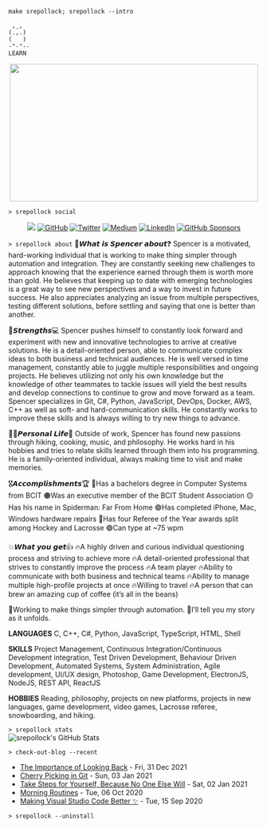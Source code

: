 `make srepollock; srepollock --intro`
```
 ,_,
(.,.)
(   )
-"-"--
LEARN
 ```
<p align="center">
<img width=498 height=276 src=https://external-content.duckduckgo.com/iu/?u=https%3A%2F%2Fmedia1.tenor.com%2Fimages%2Fa4cd3a19ae2b3ebbca19e4f022e660e4%2Ftenor.gif%3Fitemid%3D8645601&f=1&nofb=1 />
</p>  

 `> srepollock social`
 
<p align="center">
  <img src="https://img.shields.io/static/v1?label=&message=Personal-Website&color=brightgreen&link=https://spollock.ca" /img>
	<a href="https://github.com/srepollock"><img src="https://img.shields.io/github/followers/srepollock.svg?label=GitHub&style=social" alt="GitHub"></a>
	<a href="https://twitter.com/srepollock"><img src="https://img.shields.io/twitter/follow/srepollock?label=Twitter&style=social" alt="Twitter"></a>
  <a href="https://medium.com/@srepollock"><img src="https://img.shields.io/badge/Medium--_.svg?label=Medium&style=social" alt="Medium" /></a>
	<a href="https://www.linkedin.com/in/srepollock"><img src="https://img.shields.io/badge/LinkedIn--_.svg?style=social&logo=linkedin" alt="LinkedIn"></a>
	<a href="https://github.com/sponsors/srepollock"><img src="https://img.shields.io/badge/GitHub_Sponsors--_.svg?style=social&logo=github&logoColor=EA4AAA" alt="GitHub Sponsors"></a>
</p>

`> srepollock about`
🤔𝙒𝙝𝙖𝙩 𝙞𝙨 𝙎𝙥𝙚𝙣𝙘𝙚𝙧 𝙖𝙗𝙤𝙪𝙩❓
Spencer is a motivated, hard-working individual that is working to make thing simpler through automation and integration. They are constantly seeking new challenges to approach knowing that the experience earned through them is worth more than gold. He believes that keeping up to date with emerging technologies is a great way to see new perspectives and a way to invest in future success. He also appreciates analyzing an issue from multiple perspectives, testing different solutions, before settling and saying that one is better than another.

💪𝙎𝙩𝙧𝙚𝙣𝙜𝙩𝙝𝙨💻
Spencer pushes himself to constantly look forward and experiment with new and innovative technologies to arrive at creative solutions.
He is a detail-oriented person, able to communicate complex ideas to both business and technical audiences.
He is well versed in time management, constantly able to juggle multiple responsibilities and ongoing projects.
He believes utilizing not only his own knowledge but the knowledge of other teammates to tackle issues will yield the best results and develop connections to continue to grow and move forward as a team.
Spencer specializes in Git, C#, Python, JavaScript, DevOps, Docker, AWS, C++ as well as soft- and hard-communication skills.
He constantly works to improve these skills and is always willing to try new things to advance.

👱‍♂️𝙋𝙚𝙧𝙨𝙤𝙣𝙖𝙡 𝙇𝙞𝙛𝙚👾
Outside of work, Spencer has found new passions through hiking, cooking, music, and philosophy. He works hard in his hobbies and tries to relate skills learned through them into his programming. He is a family-oriented individual, always making time to visit and make memories.

🎖𝘼𝙘𝙘𝙤𝙢𝙥𝙡𝙞𝙨𝙝𝙢𝙚𝙣𝙩𝙨🏆
🔴Has a bachelors degree in Computer Systems from BCIT
🟠Was an executive member of the BCIT Student Association
🟡Has his name in Spiderman: Far From Home
🟢Has completed iPhone, Mac, Windows hardware repairs
🔵Has four Referee of the Year awards split among Hockey and Lacrosse
🟣Can type at ~75 wpm

💥𝙒𝙝𝙖𝙩 𝙮𝙤𝙪 𝙜𝙚𝙩👍
🔥A highly driven and curious individual questioning process and striving to achieve more
🔥A detail-oriented professional that strives to constantly improve the process
🔥A team player
🔥Ability to communicate with both business and technical teams
🔥Ability to manage multiple high-profile projects at once
🔥Willing to travel
🔥A person that can brew an amazing cup of coffee (it’s all in the beans)

🤖Working to make things simpler through automation. 📝I’ll tell you my story as it unfolds.

**LANGUAGES**
C, C++, C#, Python, JavaScript, TypeScript, HTML, Shell

**SKILLS**
Project Management, Continuous Integration/Continuous Development integration, Test Driven Development, Behaviour Driven Development, Automated Systems, System Administration, Agile development, UI/UX design, Photoshop, Game Development, ElectronJS, NodeJS, REST API, ReactJS

**HOBBIES**
Reading, philosophy, projects on new platforms, projects in new languages, game development, video games, Lacrosse referee, snowboarding, and hiking.

`> srepollock stats`  
![srepollock's GitHub Stats](https://github-readme-stats.vercel.app/api?username=srepollock&show_icons=true&theme=cobalt)

`> check-out-blog --recent`
<!-- blog starts -->
* [The Importance of Looking Back](https://medium.com/swlh/the-importance-of-looking-back-90c5ca43b283?source=rss-946d079fd083------2) - Fri, 31 Dec 2021
* [Cherry Picking  in Git](https://levelup.gitconnected.com/cherry-picking-in-git-570a75cbc6f7?source=rss-946d079fd083------2) - Sun, 03 Jan 2021
* [Take Steps for Yourself, Because No One Else Will](https://medium.com/the-post-grad-survival-guide/take-steps-for-yourself-because-no-one-else-will-4233803c36c7?source=rss-946d079fd083------2) - Sat, 02 Jan 2021
* [Morning Routines](https://srepollock.medium.com/morning-routines-dc081e5c9585?source=rss-946d079fd083------2) - Tue, 06 Oct 2020
* [Making Visual Studio Code Better ✨](https://levelup.gitconnected.com/making-visual-studio-code-better-e72105809bf2?source=rss-946d079fd083------2) - Tue, 15 Sep 2020
<!-- blog ends -->

`> srepollock --uninstall`
